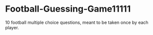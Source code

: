 # Football-Guessing-Game11111
10 football multiple choice questions, meant to be taken once by each player.
